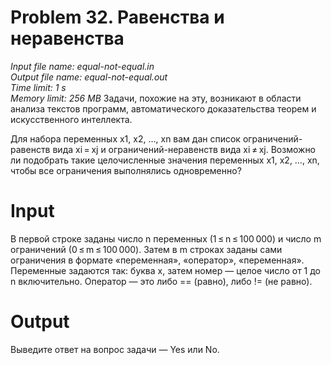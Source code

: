 # Problem 32. Равенства и неравенства
*Input file name: equal-not-equal.in\
Output file name: equal-not-equal.out\
Time limit: 1 s\
Memory limit: 256 MB*
Задачи, похожие на эту, возникают в области анализа текстов программ, автоматического доказательства теорем и искусственного интеллекта.

Для набора переменных x1, x2, …, xn вам дан список ограничений-равенств вида xi = xj и ограничений-неравенств вида xi ≠ xj. Возможно ли подобрать такие целочисленные значения переменных x1, x2, …, xn, чтобы все ограничения выполнялись одновременно?

# Input

В первой строке заданы число n переменных (1 ≤ n ≤ 100 000) и число m ограничений (0 ≤ m ≤ 100 000).
Затем в m строках заданы сами ограничения в формате «переменная», «оператор», «переменная». Переменные задаются так: буква x, затем номер — целое число от 1 до n включительно. Оператор — это либо == (равно), либо != (не равно).

# Output

Выведите ответ на вопрос задачи — Yes или No.